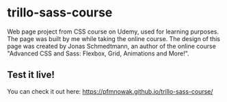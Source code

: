 # trillo-sass-course

Web page project from CSS course on Udemy, used for learning purposes.
The page was built by me while taking the online course.
The design of this page was created by Jonas Schmedtmann, an author of the online course "Advanced CSS and Sass: Flexbox, Grid, Animations and More!".

## Test it live!

You can check it out here:
https://pfmnowak.github.io/trillo-sass-course/
